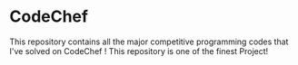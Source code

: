 # CodeChef
This repository contains all the major competitive programming codes that I've solved on CodeChef !
This repository is one of the finest Project!
